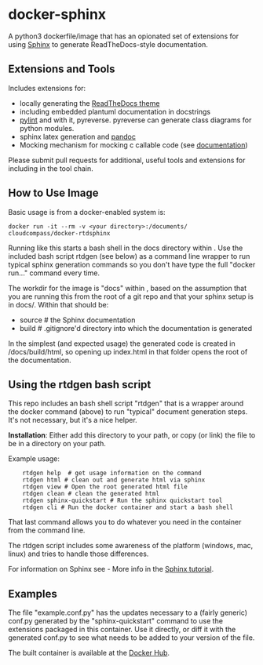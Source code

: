 # docker-sphinx
A python3 dockerfile/image that has an opionated set of extensions for using [Sphinx](http://sphinx-doc.org/) to generate ReadTheDocs-style documentation. 

## Extensions and Tools

Includes extensions for:

* locally generating the [ReadTheDocs theme](https://github.com/rtfd/sphinx_rtd_theme)
* including embedded plantuml documentation in docstrings
* [pylint](https://github.com/PyCQA/pylint) and with it, pyreverse. pyreverse can generate class diagrams for python modules.
* sphinx latex generation and [pandoc](https://pandoc.org/)
* Mocking mechanism for mocking c callable code (see [documentation](http://read-the-docs.readthedocs.io/en/latest/faq.html#mock-c-extensions))

Please submit pull requests for additional, useful tools and extensions for including in the tool chain.

## How to Use Image

Basic usage is from a docker-enabled system is:

    docker run -it --rm -v <your directory>:/documents/ cloudcompass/docker-rtdsphinx

Running like this starts a bash shell in the docs directory within <your directory>. Use the included bash script rtdgen (see below) as a command line wrapper to run typical sphinx generation commands so you don't have type the full "docker run..." command every time.

The workdir for the image is "docs" within <your directory>, based on the assumption that you are running this from the root of a git repo and that your sphinx setup is in docs/. Within that should be:

* source # the Sphinx documentation
* build # .gitignore'd directory into which the documentation is generated

In the simplest (and expected usage) the generated code is created in <your directory>/docs/build/html, so opening up index.html in that folder opens the root of the documentation.

## Using the rtdgen bash script

This repo includes an bash shell script "rtdgen" that is a wrapper around the docker command (above) to run "typical" document generation steps. It's not necessary, but it's a nice helper.  

**Installation**: Either add this directory to your path, or copy (or link) the file to be in a directory on your path.

Example usage:

```
    rtdgen help  # get usage information on the command
    rtdgen html # clean out and generate html via sphinx
    rtdgen view # Open the root generated html file
    rtdgen clean # clean the generated html
    rtdgen sphinx-quickstart # Run the sphinx quickstart tool
    rtdgen cli # Run the docker container and start a bash shell
```

That last command allows you to do whatever you need in the container from the command line.

The rtdgen script includes some awareness of the platform (windows, mac, linux) and tries to handle those differences.

For information on Sphinx see - More info in the [Sphinx tutorial](http://sphinx-doc.org/tutorial.html).

## Examples

The file "example.conf.py" has the updates necessary to a (fairly generic) conf.py generated by the "sphinx-quickstart" command to use the extensions packaged in this container. Use it directly, or diff it with the generated conf.py to see what needs to be added to your version of the file. 

The built container is available at the [Docker Hub](https://registry.hub.docker.com/u/cloudcompass/docker-rtdsphinx/).